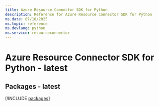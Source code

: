 ```yaml
---
title: Azure Resource Connector SDK for Python
description: Reference for Azure Resource Connector SDK for Python
ms.date: 07/18/2025
ms.topic: reference
ms.devlang: python
ms.service: resourceconnector
---
```

# Azure Resource Connector SDK for Python - latest
## Packages - latest
[!INCLUDE [packages](resource-connector-index.md)]